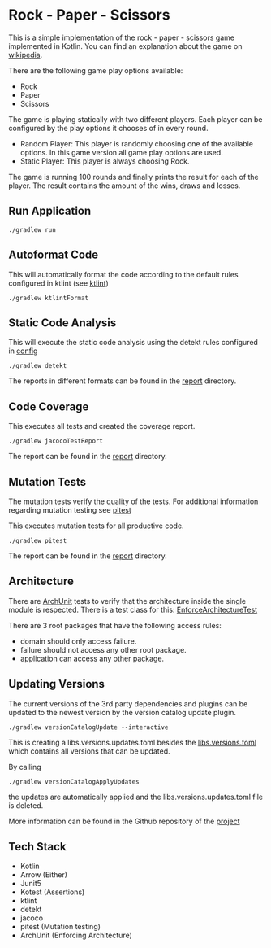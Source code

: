 # Rock - Paper - Scissors

This is a simple implementation of the rock - paper - scissors game
implemented in Kotlin. You can find an explanation about the game
on [wikipedia](https://en.wikipedia.org/wiki/Rock_paper_scissors).

There are the following game play options available:
- Rock
- Paper
- Scissors

The game is playing statically with two different players. Each player
can be configured by the play options it chooses of in every round.

- Random Player: 
This player is randomly choosing one of the available options. In this game version all game
play options are used.
- Static Player:
This player is always choosing Rock.

The game is running 100 rounds and finally prints the result for each of the player. The 
result contains the amount of the wins, draws and losses.

## Run Application

`./gradlew run`

## Autoformat Code
This will automatically format the code according to the default rules configured
in ktlint (see [ktlint](https://pinterest.github.io/ktlint/0.50.0/))

`./gradlew ktlintFormat`

## Static Code Analysis
This will execute the static code analysis using the detekt rules configured
in [config](./config/detekt/detekt.yml)

`./gradlew detekt`

The reports in different formats can be found in the [report](build/reports/detekt)
directory.

## Code Coverage
This executes all tests and created the coverage report.

`./gradlew jacocoTestReport`

The report can be found in the [report](build/jacocoHtml)
directory.

## Mutation Tests
The mutation tests verify the quality of the tests. For additional information
regarding mutation testing see [pitest](https://pitest.org/)

This executes mutation tests for all productive code.

`./gradlew pitest`

The report can be found in the [report](build/reports/pitest) directory.

## Architecture
There are [ArchUnit](https://www.archunit.org/) tests to verify that
the architecture inside the single module is respected. There is a test
class for this: [EnforceArchitectureTest](src/test/kotlin/com/poisonedyouth/rps/architecture/EnforceArchitectureTest.kt)

There are 3 root packages that have the following access rules:
- domain should only access failure.
- failure should not access any other root package.
- application can access any other package.

## Updating Versions
The current versions of the 3rd party dependencies and plugins can 
be updated to the newest version by the version catalog update plugin.

`./gradlew versionCatalogUpdate --interactive`

This is creating a libs.versions.updates.toml besides the [libs.versions.toml](gradle/libs.versions.toml)
which contains all versions that can be updated. 

By calling

`./gradlew versionCatalogApplyUpdates`

the updates are automatically applied and the libs.versions.updates.toml file is deleted.

More information can be found in the Github repository of the [project](https://github.com/littlerobots/version-catalog-update-plugin)

## Tech Stack

- Kotlin
- Arrow (Either)
- Junit5
- Kotest (Assertions)
- ktlint
- detekt
- jacoco
- pitest (Mutation testing)
- ArchUnit (Enforcing Architecture)